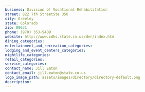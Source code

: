```yaml
---
business: Division of Vocational Rehabilitation
street: 822 7th StreetSte 350
city: Greeley
state: Colorado
zip: 80631
phone: (970) 353-5409
website: http://www.cdhs.state.co.us/dvr/index.htm
dining_categories: 
entertainment_and_recreation_categories: 
lodging_and_event_centers_categories: 
nightlife_categories: 
retail_categories: 
service_categories: 
contact_name: Jill Eaton
contact_email: jill.eaton@state.co.us
logo_image_path: assets/images/directory/directory-default.png
description: 
---
```

